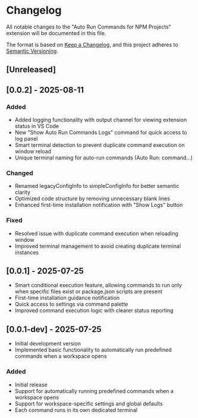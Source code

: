 # Changelog

All notable changes to the "Auto Run Commands for NPM Projects" extension will be documented in this file.

The format is based on [Keep a Changelog](https://keepachangelog.com/en/1.0.0/),
and this project adheres to [Semantic Versioning](https://semver.org/spec/v2.0.0.html).

## [Unreleased]

## [0.0.2] - 2025-08-11

### Added
- Added logging functionality with output channel for viewing extension status in VS Code
- New "Show Auto Run Commands Logs" command for quick access to log panel
- Smart terminal detection to prevent duplicate command execution on window reload
- Unique terminal naming for auto-run commands (Auto Run: command...)

### Changed
- Renamed legacyConfigInfo to simpleConfigInfo for better semantic clarity
- Optimized code structure by removing unnecessary blank lines
- Enhanced first-time installation notification with "Show Logs" button

### Fixed
- Resolved issue with duplicate command execution when reloading window
- Improved terminal management to avoid creating duplicate terminal instances

## [0.0.1] - 2025-07-25
- Smart conditional execution feature, allowing commands to run only when specific files exist or package.json scripts are present
- First-time installation guidance notification
- Quick access to settings via command palette
- Improved command execution logic with clearer status reporting

## [0.0.1-dev] - 2025-07-25
- Initial development version
- Implemented basic functionality to automatically run predefined commands when a workspace opens

### Added
- Initial release
- Support for automatically running predefined commands when a workspace opens
- Support for workspace-specific settings and global defaults
- Each command runs in its own dedicated terminal
